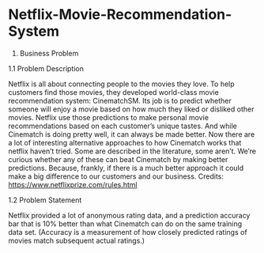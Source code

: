 # Netflix-Movie-Recommendation-System

1. Business Problem 

1.1 Problem Description 

Netflix is all about connecting people to the movies they love. To help customers find those movies, they developed world-class movie 
recommendation system: CinematchSM. Its job is to predict whether someone will enjoy a movie based on how much they liked or disliked 
other movies. Netflix use those predictions to make personal movie recommendations based on each customer’s unique tastes. And while
Cinematch is doing pretty well, it can always be made better. Now there are a lot of interesting alternative approaches to how Cinematch
works that netflix haven’t tried. Some are described in the literature, some aren’t. We’re curious whether any of these can beat Cinematch
by making better predictions. Because, frankly, if there is a much better approach it could make a big difference to our customers and our
business.
Credits: https://www.netflixprize.com/rules.html 


1.2 Problem Statement 


Netflix provided a lot of anonymous rating data, and a prediction accuracy bar that is 10% better than what Cinematch can do on the same 
training data set. (Accuracy is a measurement of how closely predicted ratings of movies match subsequent actual ratings.) 


